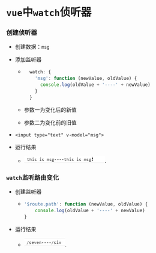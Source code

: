 # `vue`中`watch`侦听器

### 创建侦听器

- 创建数据：`msg`

- 添加监听器

  - ```js
      watch: {
        'msg': function (newValue, oldValue) {
          console.log(oldValue + '----' + newValue)
        }
      }
    ```

  - 参数一为变化后的新值

  - 参数二为变化前的旧值

- `<input type="text" v-model="msg">`

- 运行结果

  - ![](photo\watch监听数据变化.jpg).

### `watch`监听路由变化

- 创建监听器

  - ```js
    '$route.path': function (newValue, oldValue) {
    	console.log(oldValue + '----' + newValue)
    }
    ```

- 运行结果

  - ![](photo\watch监听路由变化.jpg).